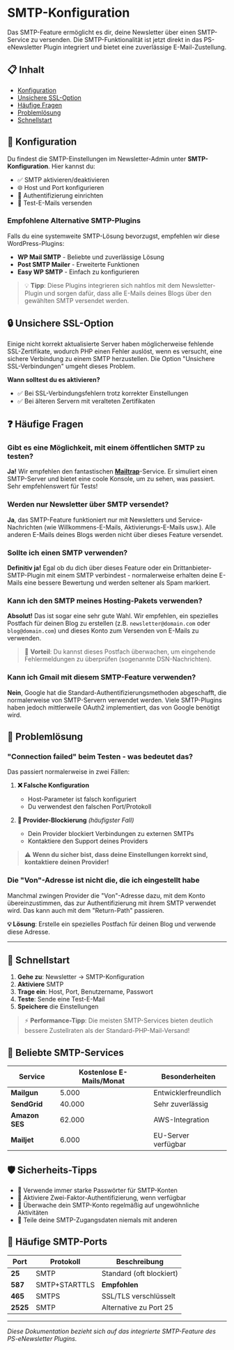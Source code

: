 # SMTP-Konfiguration

Das SMTP-Feature ermöglicht es dir, deine Newsletter über einen SMTP-Service zu versenden. Die SMTP-Funktionalität ist jetzt direkt in das PS-eNewsletter Plugin integriert und bietet eine zuverlässige E-Mail-Zustellung.

## 📋 Inhalt

- [Konfiguration](#-konfiguration)
- [Unsichere SSL-Option](#-unsichere-ssl-option)
- [Häufige Fragen](#-häufige-fragen)
- [Problemlösung](#-problemlösung)
- [Schnellstart](#-schnellstart)

## 🔧 Konfiguration

Du findest die SMTP-Einstellungen im Newsletter-Admin unter **SMTP-Konfiguration**. Hier kannst du:

- ✅ SMTP aktivieren/deaktivieren
- 🌐 Host und Port konfigurieren
- 🔐 Authentifizierung einrichten
- 🧪 Test-E-Mails versenden

### Empfohlene Alternative SMTP-Plugins

Falls du eine systemweite SMTP-Lösung bevorzugst, empfehlen wir diese WordPress-Plugins:

- **WP Mail SMTP** - Beliebte und zuverlässige Lösung
- **Post SMTP Mailer** - Erweiterte Funktionen
- **Easy WP SMTP** - Einfach zu konfigurieren

> 💡 **Tipp**: Diese Plugins integrieren sich nahtlos mit dem Newsletter-Plugin und sorgen dafür, dass alle E-Mails deines Blogs über den gewählten SMTP versendet werden.

## 🔒 Unsichere SSL-Option

Einige nicht korrekt aktualisierte Server haben möglicherweise fehlende SSL-Zertifikate, wodurch PHP einen Fehler auslöst, wenn es versucht, eine sichere Verbindung zu einem SMTP herzustellen. Die Option "Unsichere SSL-Verbindungen" umgeht dieses Problem.

**Wann solltest du es aktivieren?**
- ✅ Bei SSL-Verbindungsfehlern trotz korrekter Einstellungen
- ✅ Bei älteren Servern mit veralteten Zertifikaten

## ❓ Häufige Fragen

### Gibt es eine Möglichkeit, mit einem öffentlichen SMTP zu testen?

**Ja!** Wir empfehlen den fantastischen **[Mailtrap](https://mailtrap.io/)**-Service. Er simuliert einen SMTP-Server und bietet eine coole Konsole, um zu sehen, was passiert. Sehr empfehlenswert für Tests!

### Werden nur Newsletter über SMTP versendet?

**Ja**, das SMTP-Feature funktioniert nur mit Newsletters und Service-Nachrichten (wie Willkommens-E-Mails, Aktivierungs-E-Mails usw.). Alle anderen E-Mails deines Blogs werden nicht über dieses Feature versendet.

### Sollte ich einen SMTP verwenden?

**Definitiv ja!** Egal ob du dich über dieses Feature oder ein Drittanbieter-SMTP-Plugin mit einem SMTP verbindest - normalerweise erhalten deine E-Mails eine bessere Bewertung und werden seltener als Spam markiert.

### Kann ich den SMTP meines Hosting-Pakets verwenden?

**Absolut!** Das ist sogar eine sehr gute Wahl. Wir empfehlen, ein spezielles Postfach für deinen Blog zu erstellen (z.B. `newsletter@domain.com` oder `blog@domain.com`) und dieses Konto zum Versenden von E-Mails zu verwenden.

> 💌 **Vorteil**: Du kannst dieses Postfach überwachen, um eingehende Fehlermeldungen zu überprüfen (sogenannte DSN-Nachrichten).

### Kann ich Gmail mit diesem SMTP-Feature verwenden?

**Nein**, Google hat die Standard-Authentifizierungsmethoden abgeschafft, die normalerweise von SMTP-Servern verwendet werden. Viele SMTP-Plugins haben jedoch mittlerweile OAuth2 implementiert, das von Google benötigt wird.

## 🔧 Problemlösung

### "Connection failed" beim Testen - was bedeutet das?

Das passiert normalerweise in zwei Fällen:

1. **❌ Falsche Konfiguration**
   - Host-Parameter ist falsch konfiguriert
   - Du verwendest den falschen Port/Protokoll

2. **🚫 Provider-Blockierung** *(häufigster Fall)*
   - Dein Provider blockiert Verbindungen zu externen SMTPs
   - Kontaktiere den Support deines Providers

> ⚠️ **Wenn du sicher bist, dass deine Einstellungen korrekt sind, kontaktiere deinen Provider!**

### Die "Von"-Adresse ist nicht die, die ich eingestellt habe

Manchmal zwingen Provider die "Von"-Adresse dazu, mit dem Konto übereinzustimmen, das zur Authentifizierung mit ihrem SMTP verwendet wird. Das kann auch mit dem "Return-Path" passieren.

**💡 Lösung**: Erstelle ein spezielles Postfach für deinen Blog und verwende diese Adresse.

---

## 🚀 Schnellstart

1. **Gehe zu**: Newsletter → SMTP-Konfiguration
2. **Aktiviere** SMTP
3. **Trage ein**: Host, Port, Benutzername, Passwort
4. **Teste**: Sende eine Test-E-Mail
5. **Speichere** die Einstellungen

> ⚡ **Performance-Tipp**: Die meisten SMTP-Services bieten deutlich bessere Zustellraten als der Standard-PHP-Mail-Versand!

## 📧 Beliebte SMTP-Services

| Service | Kostenlose E-Mails/Monat | Besonderheiten |
|---------|--------------------------|----------------|
| **Mailgun** | 5.000 | Entwicklerfreundlich |
| **SendGrid** | 40.000 | Sehr zuverlässig |
| **Amazon SES** | 62.000 | AWS-Integration |
| **Mailjet** | 6.000 | EU-Server verfügbar |

## 🛡️ Sicherheits-Tipps

- 🔑 Verwende immer starke Passwörter für SMTP-Konten
- 🔐 Aktiviere Zwei-Faktor-Authentifizierung, wenn verfügbar
- 📱 Überwache dein SMTP-Konto regelmäßig auf ungewöhnliche Aktivitäten
- 🚫 Teile deine SMTP-Zugangsdaten niemals mit anderen

## 🔄 Häufige SMTP-Ports

| Port | Protokoll | Beschreibung |
|------|-----------|--------------|
| **25** | SMTP | Standard (oft blockiert) |
| **587** | SMTP+STARTTLS | **Empfohlen** |
| **465** | SMTPS | SSL/TLS verschlüsselt |
| **2525** | SMTP | Alternative zu Port 25 |

---

*Diese Dokumentation bezieht sich auf das integrierte SMTP-Feature des PS-eNewsletter Plugins.*
